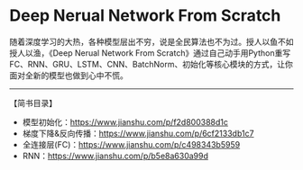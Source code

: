 # Deep Nerual Network From Scratch

随着深度学习的大热，各种模型层出不穷，说是全民算法也不为过。授人以鱼不如授人以渔，《Deep Nerual Network From Scratch》通过自己动手用Python重写FC、RNN、GRU、LSTM、CNN、BatchNorm、初始化等核心模块的方式，让你面对全新的模型也做到心中不慌。

---

【简书目录】

- 模型初始化：https://www.jianshu.com/p/f2d800388d1c
- 梯度下降&反向传播：https://www.jianshu.com/p/6cf2133db1c7
- 全连接层(FC)：https://www.jianshu.com/p/c498343b5959
- RNN：https://www.jianshu.com/p/b5e8a630a99d
